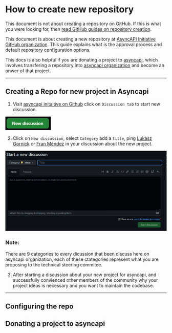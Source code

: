 # How to create new repository

This document is not about creating a repository on GitHub. If this is what you were looking for, then [read GitHub guides on repository creation](https://docs.github.com/en/get-started/quickstart/create-a-repo).

This document is about creating a new repository at [AsyncAPI Initiative GitHub organization](https://github.com/asyncapi). This guide explains what is the approval process and default repository configuration options.

This docs is also helpful if you are donating a project to [asyncapi](https://www.asyncapi.com/), which involves transfering a repository into [asyncapi organization](https://github.com/asyncapi) and become an onwer of that project.

-----------------------------
## Creating a Repo for new project in Asyncapi

1. Visit [asyncapi initaitive on Github](https://github.com/asyncapi) click on `Discussion tab` to start new discussion.

![alt text](../assets/image-for-docs/discussion.PNG "New Disccusion on Github")

2. Click on `New discussion`, select `Category` add a `title`, ping [Lukasz Gornick](https://github.com/derberg) or [Fran Méndez](https://github.com/fmvilas) in your discussion about the new project.


![alt text](../assets/image-for-docs/Github-discussion.jpg "Start a new discussion")

### Note: 
There are 9 categories to every dicussion that been discuss here on asyncapi organization, each of these ctategories represent what you are proposing to the technical steering commitee.

3. After starting a discussion about your new project for asyncapi, and successfully convienced other members of the community why your project ideas is necessary and you want to maintain the codebase.





-----------------------------



## Configuring the repo

## Donating a project to asyncapi
